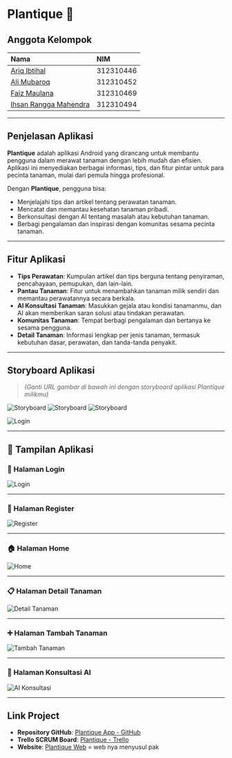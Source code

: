# Plantique 🌿

## Anggota Kelompok
| Nama | NIM |
|:-----------------------------|:------------|
| [Ariq Ibtihal](https://github.com/ariq190505) | 312310446 |
| [Ali Mubaroq](https://github.com/alimubaroq) | 312310452 |
| [Faiz Maulana](https://github.com/PaisMaulanaaa) | 312310469 |
| [Ihsan Rangga Mahendra](https://github.com/IHSANRANGGAMAHENDRA) | 312310494 |

---

## Penjelasan Aplikasi
**Plantique** adalah aplikasi Android yang dirancang untuk membantu pengguna dalam merawat tanaman dengan lebih mudah dan efisien. Aplikasi ini menyediakan berbagai informasi, tips, dan fitur pintar untuk para pecinta tanaman, mulai dari pemula hingga profesional.  

Dengan **Plantique**, pengguna bisa:
- Menjelajahi tips dan artikel tentang perawatan tanaman.
- Mencatat dan memantau kesehatan tanaman pribadi.
- Berkonsultasi dengan AI tentang masalah atau kebutuhan tanaman.
- Berbagi pengalaman dan inspirasi dengan komunitas sesama pecinta tanaman.

---

## Fitur Aplikasi
- **Tips Perawatan**: Kumpulan artikel dan tips berguna tentang penyiraman, pencahayaan, pemupukan, dan lain-lain.
- **Pantau Tanaman**: Fitur untuk menambahkan tanaman milik sendiri dan memantau perawatannya secara berkala.
- **AI Konsultasi Tanaman**: Masukkan gejala atau kondisi tanamanmu, dan AI akan memberikan saran solusi atau tindakan perawatan.
- **Komunitas Tanaman**: Tempat berbagi pengalaman dan bertanya ke sesama pengguna.
- **Detail Tanaman**: Informasi lengkap per jenis tanaman, termasuk kebutuhan dasar, perawatan, dan tanda-tanda penyakit.

---

## Storyboard Aplikasi  
> *(Ganti URL gambar di bawah ini dengan storyboard aplikasi Plantique milikmu)*

![Storyboard](https://i.ibb.co.com/BFXBs4Y/Whats-App-Image-2025-05-07-at-18-37-00.jpg)
![Storyboard](https://i.ibb.co.com/pcnvLrG/Cuplikan-layar-2025-05-07-182727.png)
![Storyboard](https://i.ibb.co.com/YFSCpgXG/Whats-App-Image-2025-05-07-at-18-36-29.jpg)

![Login](https://ibb.co/LhnYbQ43)

---

## 📱 Tampilan Aplikasi

### 🔐 Halaman Login  
![Login](https://i.ibb.co/KzskgXgW/Whats-App-Image-2025-06-17-at-11-05-14.jpg)

---

### 📝 Halaman Register  
![Register](https://i.ibb.co/TqWKHZ0f/Whats-App-Image-2025-06-17-at-11-05-14-1.jpg)

---

### 🏠 Halaman Home  
![Home](https://i.ibb.co/0VsYDzqD/Whats-App-Image-2025-06-17-at-11-05-15-3.jpg)

---

### 📋 Halaman Detail Tanaman  
![Detail Tanaman](https://i.ibb.co/VYSh0bwz/Whats-App-Image-2025-06-17-at-11-05-15-1.jpg)

---

### ➕ Halaman Tambah Tanaman  
![Tambah Tanaman](https://i.ibb.co/604mxnzg/Whats-App-Image-2025-06-17-at-11-05-15-2.jpg)

---

### 🤖 Halaman Konsultasi AI  
![AI Konsultasi](https://i.ibb.co/b5tZhKgw/Whats-App-Image-2025-06-17-at-11-05-17.jpg)

---

## Link Project
- **Repository GitHub**: [Plantique App - GitHub](https://github.com/PaisMaulanaaa/Plantique)
- **Trello SCRUM Board**: [Plantique - Trello](https://trello.com/b/t2hHKd97/plantique)
- **Website**: [Plantique Web]() = web nya menyusul pak
